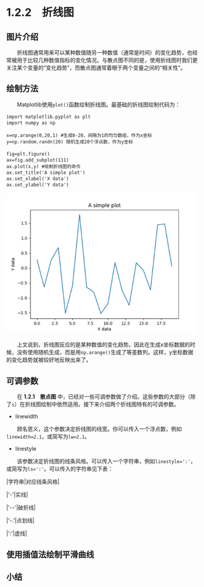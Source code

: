 # 1.2.2&emsp;折线图

## 图片介绍
&emsp;&emsp;折线图通常用来可以某种数值随另一种数值（通常是时间）的变化趋势，也经常被用于比较几种数值指标的变化情况。与散点图不同的是，使用折线图时我们更关注某个变量的“变化趋势”，而散点图通常着眼于两个变量之间的“相关性”。
## 绘制方法
&emsp;&emsp;Matplotlib使用`plot()`函数绘制折线图。最基础的折线图绘制代码为：

```
import matplotlib.pyplot as plt
import numpy as np

x=np.arange(0,20,1) #生成0-20，间隔为1的均匀数组，作为x坐标
y=np.random.randn(20) 随机生成20个浮点数，作为y坐标

fig=plt.figure()
ax=fig.add_subplot(111)
ax.plot(x,y) #绘制折线图的命令
ax.set_title('A simple plot')
ax.set_xlabel('X data')
ax.set_ylabel('Y data')
```

![A simple plot](https://github.com/Cathayaliu/Pyhton-Data-Visualization-Intro/blob/master/picture/chapter%201/A%20simple%20plot.png)

&emsp;&emsp;上文说到，折线图反应的是某种数值的变化趋势。因此在生成x坐标数据的时候，没有使用随机生成，而是用`np.arange()`生成了等差数列。这样，y坐标数据的变化趋势就被较好地反映出来了。

## 可调参数
&emsp;&emsp;在 **1.2.1&emsp;散点图** 中，已经对一些可调参数做了介绍。这些参数的大部分（除了`s`）在折线图绘制中依然适用。接下来介绍两个折线图特有的可调参数。

* linewidth

&emsp;&emsp;顾名思义，这个参数决定折线图的线宽。你可以传入一个浮点数，例如`linewidth=2.1`，或简写为`lw=2.1`。

* linestyle

&emsp;&emsp;该参数决定折线图的线条风格。可以传入一个字符串，例如`linestyle=':'`，或简写为`ls=':'`。可以传入的字符串见下表：

|字符串|对应线条风格|

|'-'|实线|

|'--'|破折线|

|'-.'|点划线|

|':'|虚线|

## 使用插值法绘制平滑曲线



## 小结

